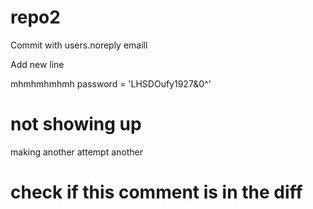 # repo2

Commit with users.noreply emaill

Add new line


mhmhmhmhmh
password = 'LHSDOufy1927&0^'

# not showing up

making another attempt
another


# check if this comment is in the diff
